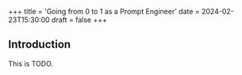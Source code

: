 +++
title = 'Going from 0 to 1 as a Prompt Engineer'
date = 2024-02-23T15:30:00
draft = false
+++

## Introduction

This is TODO.
